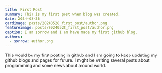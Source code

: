 ```yaml
---
title: First Post
summary: This is my first post when blog was created.
date: 2024-05-28
cardimage: posts/20240528_first_post/author.png
featureimage: posts/20240528_first_post/author.png
caption: I am sorrow and I am have made my first github blog.
authors:
  - sorrow: author.png
---
```


This would be my first posting in github and I am going to keep updating my github blogs and pages for future. I might be writing several posts about programming and some news about around world.